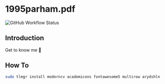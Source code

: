 # 1995parham.pdf

![GitHub Workflow Status](https://img.shields.io/github/workflow/status/1995parham/1995parham.pdf/latex?label=latex&logo=github&style=flat-square)

## Introduction

Get to know me :dancer:

## How To

```sh
sudo tlmgr install moderncv academicons fontawesome5 multirow arydshln
```
